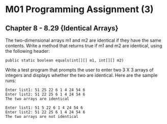 # M01 Programming Assignment (3)
## Chapter 8 - 8.29 {Identical Arrays}
The two-dimensional arrays m1 and m2 are identical if they have the same contents. Write a method that returns true if m1 and m2 are identical, using the following header:
```
public static boolean equals(int[][] m1, int[][] m2)
```
Write a test program that prompts the user to enter two 3 X 3 arrays of integers and displays whether the two are identical. Here are the sample runs:
```
Enter list1: 51 25 22 6 1 4 24 54 6
Enter list2: 51 22 25 6 1 4 24 54 6
The two arrays are identical
```
```
Enter list1: 51 5 22 6 1 4 24 54 6
Enter list2: 51 22 25 6 1 4 24 54 6
The two arrays are not identical
```